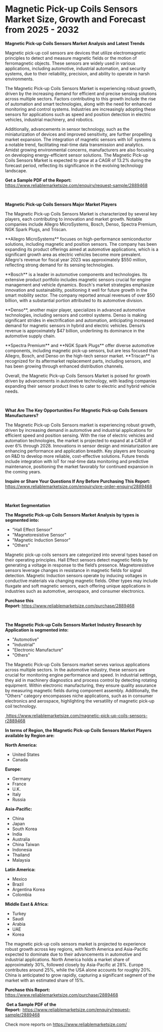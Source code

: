 <p><h1>Magnetic Pick-up Coils Sensors Market Size, Growth and Forecast from 2025 - 2032</h1></p><p><strong>Magnetic Pick-up Coils Sensors Market Analysis and Latest Trends</strong></p>
<p><p>Magnetic pick-up coil sensors are devices that utilize electromagnetic principles to detect and measure magnetic fields or the motion of ferromagnetic objects. These sensors are widely used in various applications, including automotive, industrial automation, and security systems, due to their reliability, precision, and ability to operate in harsh environments. </p><p>The Magnetic Pick-up Coils Sensors Market is experiencing robust growth, driven by the increasing demand for efficient and precise sensing solutions across multiple sectors. Factors contributing to this growth include the rise of automation and smart technologies, along with the need for enhanced monitoring and control systems. Industries are increasingly adopting these sensors for applications such as speed and position detection in electric vehicles, industrial machinery, and robotics.</p><p>Additionally, advancements in sensor technology, such as the miniaturization of devices and improved sensitivity, are further propelling market expansion. The integration of magnetic sensors with IoT systems is a notable trend, facilitating real-time data transmission and analytics. Amidst growing environmental concerns, manufacturers are also focusing on developing energy-efficient sensor solutions. The Magnetic Pick-up Coils Sensors Market is expected to grow at a CAGR of 13.2% during the forecast period, reflecting its significance in the evolving technology landscape.</p></p>
<p><strong>Get a Sample PDF of the Report:&nbsp;</strong> <a href="https://www.reliablemarketsize.com/enquiry/request-sample/2889468?utm_campaign=2334&utm_medium=2&utm_source=Github&utm_content=ia&utm_term=14032025&utm_id=magnetic-pick-up-coils-sensors">https://www.reliablemarketsize.com/enquiry/request-sample/2889468</a></p>
<p>&nbsp;</p>
<p><strong>Magnetic Pick-up Coils Sensors Major Market Players</strong></p>
<p><p>The Magnetic Pick-up Coils Sensors Market is characterized by several key players, each contributing to innovation and market growth. Notable companies include Allegro MicroSystems, Bosch, Denso, Spectra Premium, NGK Spark Plugs, and Triscan.</p><p>**Allegro MicroSystems** focuses on high-performance semiconductor solutions, including magnetic and position sensors. The company has been expanding its product offerings aimed at automotive applications, which is a significant growth area as electric vehicles become more prevalent. Allegro's revenue for fiscal year 2023 was approximately $550 million, reflecting strong demand for its sensing technologies.</p><p>**Bosch** is a leader in automotive components and technologies. Its extensive product portfolio includes magnetic sensors crucial for engine management and vehicle dynamics. Bosch's market strategies emphasize innovation and sustainability, positioning it well for future growth in the smart mobility sector. The company reported annual revenues of over $50 billion, with a substantial portion attributed to its automotive division.</p><p>**Denso**, another major player, specializes in advanced automotive technologies, including sensors and control systems. Denso is making significant strides in electrification and automation, anticipating increased demand for magnetic sensors in hybrid and electric vehicles. Denso’s revenue is approximately $47 billion, underlining its dominance in the automotive supply chain.</p><p>**Spectra Premium** and **NGK Spark Plugs** offer diverse automotive components, including magnetic pick-up sensors, but are less focused than Allegro, Bosch, and Denso on the high-tech sensor market. **Triscan** is recognized for its aftermarket replacement parts, including sensors, and has been growing through enhanced distribution channels.</p><p>Overall, the Magnetic Pick-up Coils Sensors Market is poised for growth driven by advancements in automotive technology, with leading companies expanding their sensor product lines to cater to electric and hybrid vehicle needs.</p></p>
<p>&nbsp;</p>
<p><strong>What Are The Key Opportunities For Magnetic Pick-up Coils Sensors Manufacturers?</strong></p>
<p><p>The Magnetic Pick-up Coils Sensors market is experiencing robust growth, driven by increasing demand in automotive and industrial applications for efficient speed and position sensing. With the rise of electric vehicles and automation technologies, the market is projected to expand at a CAGR of over 6% through 2028. Innovations in sensor design and miniaturization are enhancing performance and application breadth. Key players are focusing on R&D to develop more reliable, cost-effective solutions. Future trends include integration with IoT for real-time data monitoring and predictive maintenance, positioning the market favorably for continued expansion in the coming years.</p></p>
<p><strong>Inquire or Share Your Questions If Any Before Purchasing This Report:</strong> <a href="https://www.reliablemarketsize.com/enquiry/pre-order-enquiry/2889468?utm_campaign=2334&utm_medium=2&utm_source=Github&utm_content=ia&utm_term=14032025&utm_id=magnetic-pick-up-coils-sensors">https://www.reliablemarketsize.com/enquiry/pre-order-enquiry/2889468</a></p>
<p>&nbsp;</p>
<p><strong>Market Segmentation</strong></p>
<p><strong>The Magnetic Pick-up Coils Sensors Market Analysis by types is segmented into:</strong></p>
<p><ul><li>"Hall Effect Sensor"</li><li>"Magnetoresistive Sensor"</li><li>"Magnetic Induction Sensor"</li><li>"Others"</li></ul></p>
<p><p>Magnetic pick-up coils sensors are categorized into several types based on their operating principles. Hall Effect sensors detect magnetic fields by generating a voltage in response to the field’s presence. Magnetoresistive sensors leverage changes in resistance in magnetic fields for signal detection. Magnetic Induction sensors operate by inducing voltages in conductive materials via changing magnetic fields. Other types may include fluxgate and soft magnetic sensors, each offering unique applications in industries such as automotive, aerospace, and consumer electronics.</p></p>
<p><strong>Purchase this Report:&nbsp;</strong><a href="https://www.reliablemarketsize.com/purchase/2889468?utm_campaign=2334&utm_medium=2&utm_source=Github&utm_content=ia&utm_term=14032025&utm_id=magnetic-pick-up-coils-sensors">https://www.reliablemarketsize.com/purchase/2889468</a></p>
<p>&nbsp;</p>
<p><strong>The Magnetic Pick-up Coils Sensors Market Industry Research by Application is segmented into:</strong></p>
<p><ul><li>"Automotive"</li><li>"Industrial"</li><li>"Electronic Manufacture"</li><li>"Others"</li></ul></p>
<p><p>The Magnetic Pick-up Coils Sensors market serves various applications across multiple sectors. In the automotive industry, these sensors are crucial for monitoring engine performance and speed. In industrial settings, they aid in machinery diagnostics and process control by detecting rotating equipment. Within electronic manufacturing, they ensure quality assurance by measuring magnetic fields during component assembly. Additionally, the "Others" category encompasses niche applications, such as in consumer electronics and aerospace, highlighting the versatility of magnetic pick-up coil technology.</p></p>
<p><a href="https://www.reliablemarketsize.com/magnetic-pick-up-coils-sensors-r2889468?utm_campaign=2334&utm_medium=2&utm_source=Github&utm_content=ia&utm_term=14032025&utm_id=magnetic-pick-up-coils-sensors">&nbsp;https://www.reliablemarketsize.com/magnetic-pick-up-coils-sensors-r2889468</a></p>
<p><strong>In terms of Region, the Magnetic Pick-up Coils Sensors Market Players available by Region are:</strong></p>
<p>
    <p> <strong> North America: </strong>
        <ul>
            <li>United States</li>
            <li>Canada</li>
        </ul>
        </p> 
    <p> <strong> Europe: </strong>
        <ul>
            <li>Germany</li>
            <li>France</li>
            <li>U.K.</li>
            <li>Italy</li>
            <li>Russia</li>
        </ul>
        </p> 
    <p> <strong> Asia-Pacific: </strong>
        <ul>
            <li>China</li>
            <li>Japan</li>
            <li>South Korea</li>
            <li>India</li>
            <li>Australia</li>
            <li>China Taiwan</li>
            <li>Indonesia</li>
            <li>Thailand</li>
            <li>Malaysia</li>
        </ul>
        </p> 
    <p> <strong> Latin America: </strong>
        <ul>
            <li>Mexico</li>
            <li>Brazil</li>
            <li>Argentina Korea</li>
            <li>Colombia</li>
        </ul>
        </p> 
    <p> <strong> Middle East & Africa: </strong>
        <ul>
            <li>Turkey</li>
            <li>Saudi</li>
            <li>Arabia</li>
            <li>UAE</li>
            <li>Korea</li>
        </ul>
    </p>
    </p>
<p><p>The magnetic pick-up coils sensors market is projected to experience robust growth across key regions, with North America and Asia-Pacific expected to dominate due to their advancements in automotive and industrial applications. North America holds a market share of approximately 30%, followed closely by Asia-Pacific at 28%. Europe contributes around 25%, while the USA alone accounts for roughly 20%. China is anticipated to grow rapidly, capturing a significant segment of the market with an estimated share of 15%.</p></p>
<p><strong>Purchase this Report: </strong><a href="https://www.reliablemarketsize.com/purchase/2889468?utm_campaign=2334&utm_medium=2&utm_source=Github&utm_content=ia&utm_term=14032025&utm_id=magnetic-pick-up-coils-sensors">https://www.reliablemarketsize.com/purchase/2889468</a></p>
<p>&nbsp;<strong>Get a Sample PDF of the Report:&nbsp;&nbsp;</strong><a href="https://www.reliablemarketsize.com/enquiry/request-sample/2889468?utm_campaign=2334&utm_medium=2&utm_source=Github&utm_content=ia&utm_term=14032025&utm_id=magnetic-pick-up-coils-sensors">https://www.reliablemarketsize.com/enquiry/request-sample/2889468</a></p>
<p><strong></strong></p>
<p>Check more reports on <a href="https://www.reliablemarketsize.com/?utm_campaign=2334&utm_medium=2&utm_source=Github&utm_content=ia&utm_term=14032025&utm_id=magnetic-pick-up-coils-sensors">https://www.reliablemarketsize.com/</a></p>